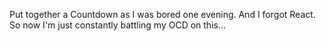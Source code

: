 Put together a Countdown as I was bored one evening. And I forgot React. So now I'm just constantly battling my OCD on this...
